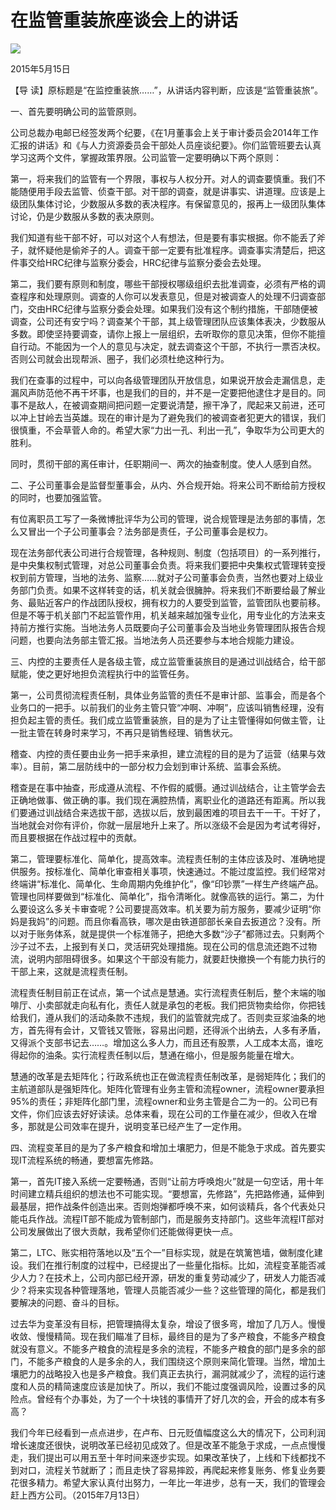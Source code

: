 # 在监管重装旅座谈会上的讲话
<img class="pv" src="https://api.visitor.plantree.me/visitor-badge/pv?namespace=plantree.me&key=renzhengfei-speeches/./docs/speeches/2015/05/在监管重装旅座谈会上的讲话.md">


2015年5月15日



【导  读】原标题是“在监控重装旅……”，从讲话内容判断，应该是“监管重装旅”。



 一、首先要明确公司的监管原则。

公司总裁办电邮已经签发两个纪要，《在1月董事会上关于审计委员会2014年工作汇报的讲话》和《与人力资源委员会干部处人员座谈纪要》。你们监管班要去认真学习这两个文件，掌握政策界限。公司监管一定要明确以下两个原则：

第一，将来我们的监管有一个界限，事权与人权分开。对人的调查要慎重。我们不能随便用手段去监管、侦查干部。对干部的调查，就是讲事实、讲道理。应该是上级团队集体讨论，少数服从多数的表决程序。有保留意见的，报再上一级团队集体讨论，仍是少数服从多数的表决原则。

我们知道有些干部不好，可以对这个人有想法，但是要有事实根据。你不能丢了斧子，就怀疑他是偷斧子的人。调查干部一定要有批准程序。调查事实清楚后，把这件事交给HRC纪律与监察分委会，HRC纪律与监察分委会去处理。

第二，我们要有原则和制度，哪些干部授权哪级组织去批准调查，必须有严格的调查程序和处理原则。调查的人你可以发表意见，但是对被调查人的处理不归调查部门，交由HRC纪律与监察分委会处理。如果我们没有这个制约措施，干部随便被调查，公司还有安宁吗？调查某个干部，其上级管理团队应该集体表决，少数服从多数。即使坚持要调查，请你上报上一层组织，去听取你的意见决策，但你不能擅自行动。不能因为一个人的意见与决定，就去调查这个干部，不执行一票否决权。否则公司就会出现帮派、圈子，我们必须杜绝这种行为。

我们在查事的过程中，可以向各级管理团队开放信息，如果说开放会走漏信息，走漏风声防范他不再干坏事，也是我们的目的，并不是一定要把他逮住才是目的。同事不是敌人，在被调查期间把问题一定要说清楚，擦干净了，爬起来又前进，还可以冲上甘岭去当英雄。现在的审计是为了避免我们的被调查者犯更大的错误，我们很慎重，不会草菅人命的。希望大家“力出一孔、利出一孔”，争取华为公司更大的胜利。

同时，贯彻干部的离任审计，任职期间一、两次的抽查制度。使人人感到自然。

二、子公司董事会是监督型董事会，从内、外合规开始。将来公司不断给前方授权的同时，也要加强监管。

有位离职员工写了一条微博批评华为公司的管理，说合规管理是法务部的事情，怎么又冒出一个子公司董事会？法务部是责任，子公司董事会是权力。

现在法务部代表公司进行合规管理，各种规则、制度（包括项目）的一系列推行，是中央集权制式管理，对总公司董事会负责。将来我们要把中央集权式管理转变授权到前方管理，当地的法务、监察……就对子公司董事会负责，当然也要对上级业务部门负责。如果不这样转变的话，机关就会很臃肿。将来我们不断要给最了解业务、最贴近客户的作战团队授权，拥有权力的人要受到监管，监管团队也要前移。但是不等于机关部门不起监管作用，机关越来越加强专业化，用专业化的方法来支持前方推行实施。当地法务人员既要向子公司董事会及当地业务管理团队报告合规问题，也要向法务部主管汇报。当地法务人员还要参与本地合规能力建设。

三、内控的主要责任人是各级主管，成立监管重装旅目的是通过训战结合，给干部赋能，使之更好地担负流程执行中的监管任务。

第一，公司贯彻流程责任制，具体业务监管的责任不是审计部、监事会，而是各个业务口的一把手。以前我们的业务主管只管“冲啊、冲啊”，应该叫销售经理，没有担负起主管的责任。我们成立监管重装旅，目的是为了让主管懂得如何做主管，让一批主管在转身时来学习，不再只是销售经理、销售状元。

稽查、内控的责任要由业务一把手来承担，建立流程的目的是为了运营（结果与效率）。目前，第二层防线中的一部分权力会划到审计系统、监事会系统。

稽查是在事中抽查，形成遵从流程、不作假的威慑。通过训战结合，让主管学会去正确地做事、做正确的事。我们现在满腔热情，离职业化的道路还有距离。所以我们要通过训战结合来选拔干部，选拔以后，放到最困难的项目去干一干。干好了，当地就会对你有评价，你就一层层地升上来了。所以涨级不会是因为考试考得好，而且要根据在作战过程中的贡献。

第二，管理要标准化、简单化，提高效率。流程责任制的主体应该及时、准确地提供服务。按标准化、简单化审查相关事项，快速通过。不能过度监控。我们经常对终端讲“标准化、简单化、生命周期内免维护化”，像“印钞票”一样生产终端产品。管理也同样要做到“标准化、简单化”，指令清晰化。就像高铁的运行。第二，为什么要设这么多关卡审查呢？公司要提高效率。机关要为前方服务，要减少证明“你妈是我妈”的问题。而且你看高铁，哪次是由铁道部部长亲自去扳道岔？没有。所以对于账务体系，就是提供一个标准筛子，把绝大多数“沙子”都筛过去。只剩两个沙子过不去，上报到有关口，灵活研究处理措施。现在公司的信息流还跑不过物流，说明内部阻碍很多。如果这个干部没有能力，就要赶快撤换一个有能力执行的干部上来，这就是流程责任制。

流程责任制目前正在试点，第一个试点是慧通。实行流程责任制后，整个末端的咖啡厅、小卖部就走向私有化，责任人就是承包的老板。我们把货物卖给你，你把钱给我们，遵从我们的活动条款不违规，我们的监管就完成了。否则卖豆浆油条的地方，首先得有会计，又管钱又管账，容易出问题，还得派个出纳去，人多有矛盾，又得派个支部书记去……。增加这么多人力，而且还有股票，人工成本太高，谁吃得起你的油条。实行流程责任制以后，慧通在缩小，但是服务能量在增大。

慧通的改革是去矩阵化；行政系统也正在做流程责任制改革，是弱矩阵化；我们的主航道部队是强矩阵化。矩阵化管理有业务主管和流程owner，流程owner要承担95%的责任；非矩阵化部门里，流程owner和业务主管是合二为一的。公司已有文件，你们应该去好好读读。总体来看，现在公司的工作量在减少，但收入在增多，那就是公司效率在提升，说明变革已经产生了一定作用。

四、流程变革目的是为了多产粮食和增加土壤肥力，但是不能急于求成。首先要实现IT流程系统的畅通，要想富先修路。

第一，首先IT接入系统一定要畅通，否则“让前方呼唤炮火”就是一句空话，用十年时间建立精兵组织的想法也不可能实现。“要想富，先修路”，先把路修通，延伸到最基层，把作战条件创造出来。否则炮弹都呼唤不来，如何谈精兵，各个代表处只能屯兵作战。流程IT部不能成为管制部门，而是服务支持部门。这些年流程IT部对公司发展做出了很大贡献，我希望你们还能做得更快一点。

第二，LTC、账实相符落地以及“五个一”目标实现，就是在筑篱笆墙，做制度化建设。我们在推行制度的过程中，已经提出了一些量化指标。比如，流程变革能否减少人力？在技术上，公司内部已经开源，研发的重复劳动减少了，研发人力能否减少？将来实现各种管理落地，管理人员能否减少一些？这些管理的简化，都是我们要解决的问题、奋斗的目标。

过去华为变革没有目标，把管理搞得太复杂，增设了很多弯，增加了几万人。慢慢收敛、慢慢精简。现在我们瞄准了目标，最终目的是为了多产粮食，不能多产粮食就没有意义。不能多产粮食的流程是多余的流程，不能多产粮食的部门是多余的部门，不能多产粮食的人是多余的人，我们围绕这个原则来简化管理。当然，增加土壤肥力的战略投入也是多产粮食。我们真正去执行，漏洞就减少了，流程的运行速度和人员的精简速度应该是加快了。所以，我们不能过度强调风险，设置过多的风险点。曾经有个办事处，为了一个十块钱的事情开了好几次的会，开会的成本有多高？

我们今年已经看到一点点进步，在卢布、日元贬值幅度这么大的情况下，公司利润增长速度还很快，说明改革已经初见成效了。但是改革不能急于求成，一点点慢慢走，我们提出可以用五至十年时间来逐步实现。如果改革快了，上线和下线都找不到对口，流程关节就断了；而且走快了容易摔跤，再爬起来修复账务、修复业务要花很多精力。希望大家认真付出努力，一年比一年进步，总有一天，我们的管理会赶上西方公司。（2015年7月13日）
